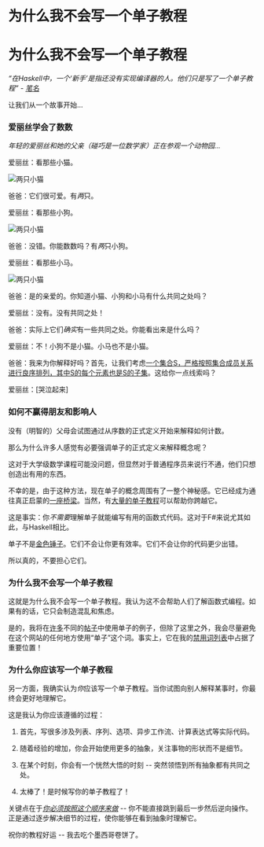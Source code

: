 # 为什么我不会写一个单子教程

# 为什么我不会写一个单子教程

*“在Haskell中，一个‘新手’是指还没有实现编译器的人。他们只是写了一个单子教程” - [笔名](http://sequence.complete.org/node?page=10)*

让我们从一个故事开始...

### 爱丽丝学会了数数

*年轻的爱丽丝和她的父亲（碰巧是一位数学家）正在参观一个动物园...*

爱丽丝：看那些小猫。

![两只小猫](two_kitties.jpg)

爸爸：它们很可爱。有*两*只。

爱丽丝：看那些小狗。

![两只小猫](two_puppies.jpg)

爸爸：没错。你能数数吗？有*两*只小狗。

爱丽丝：看那些小马。

![两只小猫](two_horses.jpg)

爸爸：是的亲爱的。你知道小猫、小狗和小马有什么共同之处吗？

爱丽丝：没有。没有共同之处！

爸爸：实际上它们*确实*有一些共同之处。你能看出来是什么吗？

爱丽丝：不！小狗不是小猫。小马也不是小猫。

爸爸：我来为你解释好吗？首先，让我们考虑[一个集合S，严格按照集合成员关系进行良序排列，其中S的每个元素也是S的子集](http://en.wikipedia.org/wiki/Ordinal_number#Von_Neumann_definition_of_ordinals)。这给你一点线索吗？

爱丽丝：[哭泣起来]

### 如何不赢得朋友和影响人

没有（明智的）父母会试图通过从序数的正式定义开始来解释如何计数。

那么为什么许多人感觉有必要强调单子的正式定义来解释概念呢？

这对于大学级数学课程可能没问题，但显然对于普通程序员来说行不通，他们只想创造出有用的东西。

不幸的是，由于这种方法，现在单子的概念周围有了一整个神秘感。它已经成为通往真正启蒙的[一座桥梁](http://www.thefreedictionary.com/pons+asinorum)。当然，有[大量的单子教程](http://www.haskell.org/haskellwiki/Monad_tutorials_timeline)可以帮助你跨越它。

这是事实：你*不需要*理解单子就能编写有用的函数式代码。这对于F#来说尤其如此，与Haskell相比。

单子不是[金色锤子](http://en.wikipedia.org/wiki/Law_of_the_instrument)。它们不会让你更有效率。它们不会让你的代码更少出错。

所以真的，不要担心它们。

### 为什么我不会写一个单子教程

这就是为什么我不会写一个单子教程。我认为这不会帮助人们了解函数式编程。如果有的话，它只会制造混乱和焦虑。

是的，我将在[许多](recipe-part2.html)不同的[帖子](computation-expressions-wrapper-types.html)中使用单子的例子，但除了这里之外，我会尽量避免在这个网站的任何地方使用“单子”这个词。事实上，它在我的[禁用词列表](../about/index.md#banned)中占据了重要位置！

### 为什么你应该写一个单子教程

另一方面，我确实认为*你*应该写一个单子教程。当你试图向别人解释某事时，你最终会更好地理解它。

这是我认为你应该遵循的过程：

1.  首先，写很多涉及列表、序列、选项、异步工作流、计算表达式等实际代码。

1.  随着经验的增加，你会开始使用更多的抽象，关注事物的形状而不是细节。

1.  在某个时刻，你会有一个恍然大悟的时刻 -- 突然领悟到所有抽象都有共同之处。

1.  太棒了！是时候写你的单子教程了！

关键点在于[*你必须按照这个顺序来做*](http://byorgey.wordpress.com/2009/01/12/abstraction-intuition-and-the-monad-tutorial-fallacy/) -- 你不能直接跳到最后一步然后逆向操作。正是通过逐步解决细节的过程，使你能够在看到抽象时理解它。

祝你的教程好运 -- 我去吃个墨西哥卷饼了。
